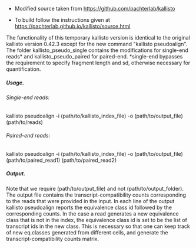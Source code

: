 * Modified source taken from https://github.com/pachterlab/kallisto

* To build follow the instructions given at https://pachterlab.github.io/kallisto/source.html

The functionality of this temporary kallisto version is identical to the original kallisto version 0.42.3 except for the new command "kallisto pseudoalign". The folder kallisto_pseudo_single contains the modifications for single-end reads* and kallisto_pseudo_paired for paired-end. *single-end bypasses the requirement to specify fragment length and sd, otherwise necessary for quantification. 

##### Usage.

###### Single-end reads: 
 kallisto pseudoalign -i (path/to/kallisto_index_file) -o (path/to/output_file) (path/to/reads)

###### Paired-end reads: 
 kallisto pseudoalign -i (path/to/kallisto_index_file) -o (path/to/output_file) (path/to/paired_read1) (path/to/paired_read2)

##### Output.

Note that we require (path/to/output_file) and not (path/to/output_folder). The output file contains the transcript-compatibility counts corresponding to the reads that were provided in the input. In each line of the output kallisto pseudoalign reports the equivalence class id followed by the corresponding counts. In the case a read generates a new equivalence class that is not in the index, the equivalence class id is set to be the list of transcript ids in the new class. This is necessary so that one can keep track of new eq.classes generated from different cells, and generate the transcript-compatibility counts matrix.


